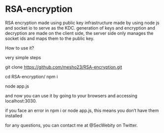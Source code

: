 # RSA-encryption
RSA encryption made using public key infrastructure made by using node js and socket io to serve as the KDC.
 generation of keys and encryption and decryption are made on the client side, the server side only manages the socket ids and maps them to the public key.  

How to use it?

very simple steps

git clone https://github.com/mesho23/RSA-encryption.git

cd RSA-encryption/
npm i

node app.js 

and now you can use it by going to your browsers and accessing localhost:3030.

if you face an error in npm i or node app.js, this means you don’t have them installed 

for any questions, you can contact me at @SecWebity on Twitter.
